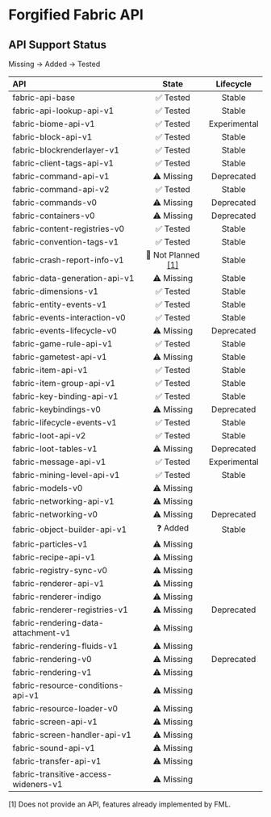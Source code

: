# Forgified Fabric API

## API Support Status

Missing -> Added -> Tested

| API                                  |          State           |  Lifecycle   |
|:-------------------------------------|:------------------------:|:------------:|
| fabric-api-base                      |         ✅ Tested         |    Stable    |
| fabric-api-lookup-api-v1             |         ✅ Tested         |    Stable    |
| fabric-biome-api-v1                  |         ✅ Tested         | Experimental |
| fabric-block-api-v1                  |         ✅ Tested         |    Stable    |
| fabric-blockrenderlayer-v1           |         ✅ Tested         |    Stable    |
| fabric-client-tags-api-v1            |         ✅ Tested         |    Stable    |
| fabric-command-api-v1                |        ⚠️ Missing        |  Deprecated  |
| fabric-command-api-v2                |         ✅ Tested         |    Stable    |
| fabric-commands-v0                   |        ⚠️ Missing        |  Deprecated  |
| fabric-containers-v0                 |        ⚠️ Missing        |  Deprecated  |
| fabric-content-registries-v0         |         ✅ Tested         |    Stable    |
| fabric-convention-tags-v1            |         ✅ Tested         |    Stable    |
| fabric-crash-report-info-v1          | 🚧 Not Planned [[1]](#1) |    Stable    |
| fabric-data-generation-api-v1        |        ⚠️ Missing        |    Stable    |
| fabric-dimensions-v1                 |         ✅ Tested         |    Stable    |
| fabric-entity-events-v1              |         ✅ Tested         |    Stable    |
| fabric-events-interaction-v0         |         ✅ Tested         |    Stable    |
| fabric-events-lifecycle-v0           |        ⚠️ Missing        |  Deprecated  |
| fabric-game-rule-api-v1              |         ✅ Tested         |    Stable    |
| fabric-gametest-api-v1               |        ⚠️ Missing        |    Stable    |
| fabric-item-api-v1                   |         ✅ Tested         |    Stable    |
| fabric-item-group-api-v1             |         ✅ Tested         |    Stable    |
| fabric-key-binding-api-v1            |         ✅ Tested         |    Stable    |
| fabric-keybindings-v0                |        ⚠️ Missing        |  Deprecated  |
| fabric-lifecycle-events-v1           |         ✅ Tested         |    Stable    |
| fabric-loot-api-v2                   |         ✅ Tested         |    Stable    |
| fabric-loot-tables-v1                |        ⚠️ Missing        |  Deprecated  |
| fabric-message-api-v1                |         ✅ Tested         | Experimental |
| fabric-mining-level-api-v1           |         ✅ Tested         |    Stable    |
| fabric-models-v0                     |        ⚠️ Missing        |              |
| fabric-networking-api-v1             |        ⚠️ Missing        |              |
| fabric-networking-v0                 |        ⚠️ Missing        |  Deprecated  |
| fabric-object-builder-api-v1         |         ❓ Added          |    Stable    |
| fabric-particles-v1                  |        ⚠️ Missing        |              |
| fabric-recipe-api-v1                 |        ⚠️ Missing        |              |
| fabric-registry-sync-v0              |        ⚠️ Missing        |              |
| fabric-renderer-api-v1               |        ⚠️ Missing        |              |
| fabric-renderer-indigo               |        ⚠️ Missing        |              |
| fabric-renderer-registries-v1        |        ⚠️ Missing        |  Deprecated  |
| fabric-rendering-data-attachment-v1  |        ⚠️ Missing        |              |
| fabric-rendering-fluids-v1           |        ⚠️ Missing        |              |
| fabric-rendering-v0                  |        ⚠️ Missing        |  Deprecated  |
| fabric-rendering-v1                  |        ⚠️ Missing        |              |
| fabric-resource-conditions-api-v1    |        ⚠️ Missing        |              |
| fabric-resource-loader-v0            |        ⚠️ Missing        |              |
| fabric-screen-api-v1                 |        ⚠️ Missing        |              |
| fabric-screen-handler-api-v1         |        ⚠️ Missing        |              |
| fabric-sound-api-v1                  |        ⚠️ Missing        |              |
| fabric-transfer-api-v1               |        ⚠️ Missing        |              |
| fabric-transitive-access-wideners-v1 |        ⚠️ Missing        |              |

<a id="1">[1]</a> Does not provide an API, features already implemented by FML.